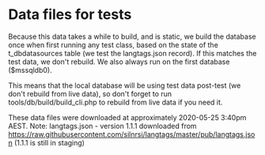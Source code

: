 # Data files for tests

Because this data takes a while to build, and is static, we build the database once when first running any test class, based on the state of the t_dbdatasources table (we test the langtags.json record). If this matches the test data, we don't rebuild. We also always run on the first database ($mssqldb0).

This means that the local database will be using test data post-test (we don't rebuild from live data), so don't forget to run tools/db/build/build_cli.php to rebuild from live data if you need it.

These data files were downloaded at approximately 2020-05-25 3:40pm AEST.
Note: langtags.json - version 1.1.1 downloaded from https://raw.githubusercontent.com/silnrsi/langtags/master/pub/langtags.json (1.1.1 is still in staging)
